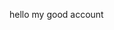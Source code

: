 hello my good account
<!---
wendymark/wendymark is a ✨ special ✨ repository because its `README.md` (this file) appears on your GitHub profile.
You can click the Preview link to take a look at your changes.
--->
